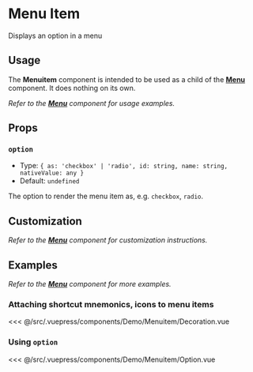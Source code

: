 # Menu Item

<Content-Subtitle>Displays an option in a menu</Content-Subtitle>

<Misc-Ad />

## Usage

The __Menuitem__ component is intended to be used as a child of the [__Menu__](./menu.md) component. It does nothing on its own.

_Refer to the [__Menu__](./menu.md) component for usage examples._

## Props

### `option` <Badge text="optional" type="tip" />

- Type: `{ as: 'checkbox' | 'radio', id: string, name: string, nativeValue: any }`
- Default: `undefined`

The option to render the menu item as, e.g. `checkbox`, `radio`.

## Customization

_Refer to the [__Menu__](./menu.md) component for customization instructions._

## Examples

_Refer to the [__Menu__](./menu.md) component for more examples._

### Attaching shortcut mnemonics, icons to menu items

<Content-Example>

<div><Demo-Menuitem-Decoration /></div>

<<< @/src/.vuepress/components/Demo/Menuitem/Decoration.vue

</Content-Example>

### Using `option`

<Content-Example>

<div><Demo-Menuitem-Option /></div>

<<< @/src/.vuepress/components/Demo/Menuitem/Option.vue

</Content-Example>

<Misc-Ad />
